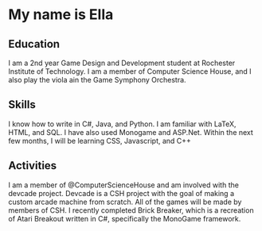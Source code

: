 # My name is Ella

## Education
I am a 2nd year Game Design and Development student at Rochester Institute of Technology. I am a member of Computer Science House, and I also play the viola ain the Game Symphony Orchestra.

## Skills
I know how to write in C#, Java, and Python. I am familiar with LaTeX, HTML, and SQL. I have also used Monogame and ASP.Net. Within the next few months, I will be learning CSS, Javascript, and C++

## Activities
I am a member of @ComputerScienceHouse and am involved with the devcade project. Devcade is a CSH project with the goal of making a custom arcade machine from scratch. All of the games will be made by members of CSH. I recently completed Brick Breaker, which is a recreation of Atari Breakout written in C#, specifically the MonoGame framework.
